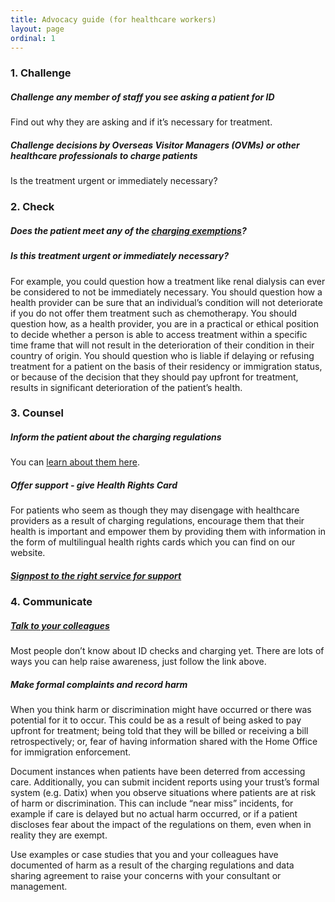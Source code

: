 ```yaml
---
title: Advocacy guide (for healthcare workers)
layout: page
ordinal: 1
---
```


### 1. Challenge

##### Challenge any member of staff you see asking a patient for ID

Find out why they are asking and if it’s necessary for treatment.

##### Challenge decisions by Overseas Visitor Managers (OVMs) or other healthcare professionals to charge patients

Is the treatment urgent or immediately necessary?


### 2. Check

##### Does the patient meet any of the [charging exemptions](/support/exclusions-and-exemptions.html)?

##### Is this treatment urgent or immediately necessary?

For example, you could question how a treatment like renal dialysis can ever be considered to not be immediately necessary. You should question how a health provider can be sure that an individual’s condition will not deteriorate if you do not offer them treatment such as chemotherapy. You should question how, as a health provider, you are in a practical or ethical position to decide whether a person is able to access treatment within a specific time frame that will not result in the deterioration of their condition in their country of origin. You should question who is liable if delaying or refusing treatment for a patient on the basis of their residency or immigration status, or because of the decision that they should pay upfront for treatment, results in significant deterioration of the patient’s health.

### 3. Counsel

##### Inform the patient about the charging regulations

You can [learn about them here](/learn/).

##### Offer support - give Health Rights Card

For patients who seem as though they may disengage with healthcare providers as a result of charging regulations, encourage them that their health is important and empower them by providing them with information in the form of multilingual health rights cards which you can find on our website.

##### [Signpost to the right service for support](/support/signposting-guide.html)

### 4. Communicate

##### [Talk to your colleagues](/campaign/take-action-as-a-healthcare-worker.html)

Most people don’t know about ID checks and charging yet. There are lots of ways you can help raise awareness, just follow the link above.

##### Make formal complaints and record harm

When you think harm or discrimination might have occurred or there was potential for it to occur. This could be as a result of being asked to pay upfront for treatment; being told that they will be billed or receiving a bill retrospectively; or, fear of having information shared with the Home Office for immigration enforcement.

Document instances when patients have been deterred from accessing care. Additionally, you can submit incident reports using your trust’s formal system (e.g. Datix) when you observe situations where patients are at risk of harm or discrimination. This can include “near miss” incidents, for example if care is delayed but no actual harm occurred, or if a patient discloses fear about the impact of the regulations on them, even when in reality they are exempt.

Use examples or case studies that you and your colleagues have documented of harm as a result of the charging regulations and data sharing agreement to raise your concerns with your consultant or management.
